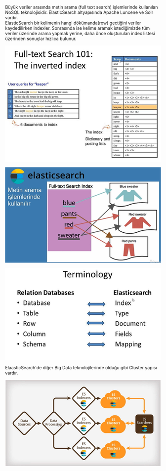 Büyük veriler arasında metin arama (full text search) işlemlerinde kullanılan NoSQL teknolojisidir. ElasticSearch altyapısında Apache Luncene ve Solr vardır.  
ElasticSearch bir kelimenin hangi dökümanda(row) gectiğini veriler kaydedilirken indexler. Sonrasında ise kelime aramak istediğimizde tüm veriler üzerinde arama yapmak yerine, daha önce oluşturulan index listesi üzerinden sonuçlar hızlıca bulunur. 

![elasticsearch-2](https://github.com/Teknoloji-Filozofu/Big_Data/blob/main/_media/elasticsearch-2.PNG)

![elasticsearch](https://github.com/Teknoloji-Filozofu/Big_Data/blob/main/_media/elasticsearch.PNG)

![elasticsearch-3](https://github.com/Teknoloji-Filozofu/Big_Data/blob/main/_media/elasticsearch-3.PNG)

ElaasticSearch'de diğer Big Data teknolojilerinde olduğu gibi Cluster yapısı vardır.  

![elasticsearch-4](https://github.com/Teknoloji-Filozofu/Big_Data/blob/main/_media/elasticsearch-4.PNG)